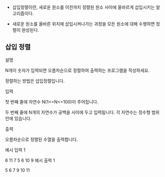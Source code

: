 - 삽입정렬이란, 새로운 원소를 이전까지 정렬된 원소 사이에 올바르게 삽입시키는 알고리즘이다.

- 새로운 원소를 올바른 위치에 삽입시켜나가는 과정을 모든 원소에 대해 수행하면 정렬이 완성된다.


## 삽입 정렬
   설명

N개이 숫자가 입력되면 오름차순으로 정렬하여 출력하는 프로그램을 작성하세요.

정렬하는 방법은 삽입정렬입니다.


입력

첫 번째 줄에 자연수 N(1<=N<=100)이 주어집니다.

두 번째 줄에 N개의 자연수가 공백을 사이에 두고 입력됩니다. 각 자연수는 정수형 범위 안에 있습니다.


출력

오름차순으로 정렬된 수열을 출력합니다.


예시 입력 1

6
11 7 5 6 10 9
예시 출력 1

5 6 7 9 10 11

